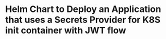 # Helm Chart to Deploy an Application that uses a Secrets Provider for K8S init container with JWT flow


